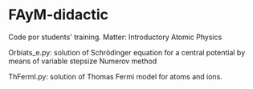 # FAyM-didactic
Code por students' training. Matter: Introductory Atomic Physics

Orbiats_e.py: solution of Schrödinger equation for a central potential by means of variable stepsize Numerov method

ThFermI.py: solution of Thomas Fermi model for atoms and ions.
